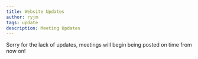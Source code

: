 ```yaml
---
title: Website Updates
author: ryjm
tags: update
description: Meeting Updates
---
```

Sorry for the lack of updates, meetings will begin being posted on time from now on!
